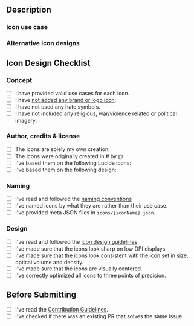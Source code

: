 <!-- Thank you for contributing! -->

<!--
PR Title Guidelines:

Please use the format: <type>(<scope>): <short description>

Example: feat(icons): added `camera` icon

Available types: fix, feat, perf, docs, style, refactor, test, chore, ci, build
Common scopes: icons, docs, studio, site, dev
-->

<!-- Insert `closes #issueNumber` here if merging this PR will resolve an existing issue -->
## Description
<!-- Please insert your description here and provide info about the "what" this PR is contribution -->

### Icon use case <!-- ONLY for new icons, remove this part if not icon PR -->
<!-- What is the purpose of this icon? For each icon added, please insert at least two real life use cases (the more the better). Text like "it's a car icon" is not accepted. -->

### Alternative icon designs <!-- ONLY for new icons, remove this part if not icon PR -->
<!-- If you have any alternative icon designs, please attach them here. -->

## Icon Design Checklist <!-- ONLY for new icons, remove this part if not icon PR -->

### Concept <!-- ONLY for new icons -->
<!-- All of these requirements must be fulfilled. -->
<!-- IMPORTANT! Please read our official statement on brand logos in Lucide: -->
<!-- https://github.com/lucide-icons/lucide/blob/main/BRAND_LOGOS_STATEMENT.md -->
- [ ] I have provided valid use cases for each icon.
- [ ] I have [not added any brand or logo icon](https://github.com/lucide-icons/lucide/blob/main/BRAND_LOGOS_STATEMENT.md).
- [ ] I have not used any hate symbols.
- [ ] I have not included any religious, war/violence related or political imagery.

### Author, credits & license<!-- ONLY for new icons. -->
<!-- Please choose one of the following, and put an "x" next to it. -->
- [ ] The icons are solely my own creation.
- [ ] The icons were originally created in #<issueNumber> by @<githubUser>
- [ ] I've based them on the following Lucide icons: <!-- provide the list of icons -->
- [ ] I've based them on the following design: <!-- provide source URL and license permitting use -->

### Naming <!-- ONLY for new icons -->
<!-- All of these requirements must be fulfilled. -->
- [ ] I've read and followed the [naming conventions](https://lucide.dev/guide/design/icon-design-guide#naming-conventions)
- [ ] I've named icons by what they are rather than their use case.
- [ ] I've provided meta JSON files in `icons/[iconName].json`.

### Design <!-- ONLY for new icons -->
<!-- All of these requirements must be fulfilled. -->
- [ ] I've read and followed the [icon design guidelines](https://lucide.dev/guide/design/icon-design-guide)
- [ ] I've made sure that the icons look sharp on low DPI displays.
- [ ] I've made sure that the icons look consistent with the icon set in size, optical volume and density.
- [ ] I've made sure that the icons are visually centered.
- [ ] I've correctly optimized all icons to three points of precision.

## Before Submitting <!-- For every PR! -->
<!-- All of these requirements must be fulfilled. -->
- [ ] I've read the [Contribution Guidelines](https://github.com/lucide-icons/lucide/blob/main/CONTRIBUTING.md).
- [ ] I've checked if there was an existing PR that solves the same issue.
